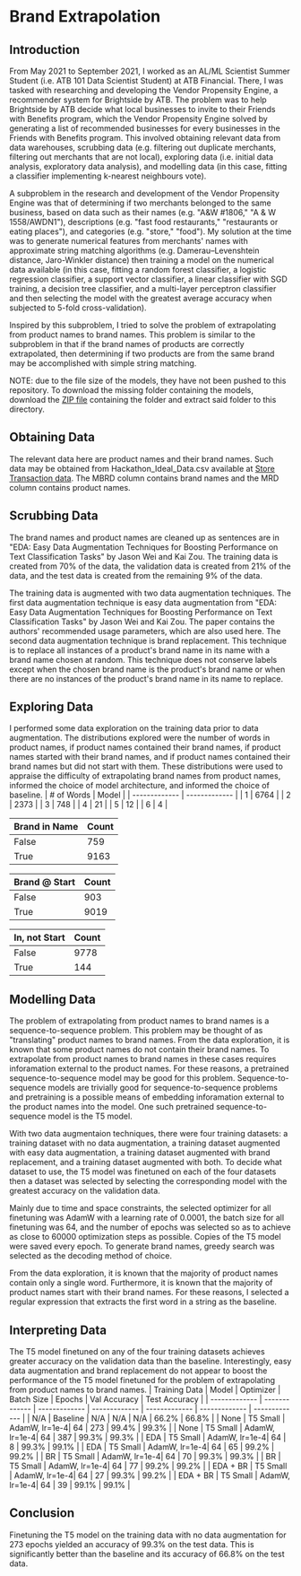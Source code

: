 # Brand Extrapolation
## Introduction
From May 2021 to September 2021, I worked as an AL/ML Scientist Summer Student (i.e. ATB 101 Data Scientist Student) at ATB Financial. There, I was tasked with researching and developing the Vendor Propensity Engine, a recommender system for Brightside by ATB. The problem was to help Brightside by ATB decide what local businesses to invite to their Friends with Benefits program, which the Vendor Propensity Engine solved by generating a list of recommended businesses for every businesses in the Friends with Benefits program. This involved obtaining relevant data from data warehouses, scrubbing data (e.g. filtering out duplicate merchants, filtering out merchants that are not local), exploring data (i.e. initial data analysis, exploratory data analysis), and modelling data (in this case, fitting a classifier implementing k-nearest neighbours vote).

A subproblem in the research and development of the Vendor Propensity Engine was that of determining if two merchants belonged to the same business, based on data such as their names (e.g. "A&W #1806," "A & W 1558/AWDN1"), descriptions (e.g. "fast food restaurants," "restaurants or eating places"), and categories (e.g. "store," "food"). My solution at the time was to generate numerical features from merchants' names with approximate string matching algorithms (e.g. Damerau–Levenshtein distance, Jaro-Winkler distance) then training a model on the numerical data available (in this case, fitting a random forest classifier, a logistic regression classifier, a support vector classifier, a linear classifier with SGD training, a decision tree classifier, and a multi-layer perceptron classifier and then selecting the model with the greatest average accuracy when subjected to 5-fold cross-validation).

Inspired by this subproblem, I tried to solve the problem of extrapolating from product names to brand names. This problem is similar to the subproblem in that if the brand names of products are correctly extrapolated, then determining if two products are from the same brand may be accomplished with simple string matching.

NOTE: due to the file size of the models, they have not been pushed to this repository. To download the missing folder containing the models, download the [ZIP file](https://drive.google.com/file/d/1yzQlJjBwiB3LSzUVr1Z5JqC6yA3PmXkB/view?usp=sharing) containing the folder and extract said folder to this directory.
## Obtaining Data
The relevant data here are product names and their brand names. Such data may be obtained from Hackathon_Ideal_Data.csv available at [Store Transaction data](https://www.kaggle.com/iamprateek/store-transaction-data). The MBRD column contains brand names and the MRD column contains product names.
## Scrubbing Data
The brand names and product names are cleaned up as sentences are in "EDA: Easy Data Augmentation Techniques for Boosting Performance on Text Classification Tasks" by Jason Wei and Kai Zou. The training data is created from 70% of the data, the validation data is created from 21% of the data, and the test data is created from the remaining 9% of the data.

The training data is augmented with two data augmentation techniques. The first data augmentation technique is easy data augmentation from "EDA: Easy Data Augmentation Techniques for Boosting Performance on Text Classification Tasks" by Jason Wei and Kai Zou. The paper contains the authors' recommended usage parameters, which are also used here. The second data augmentation technique is brand replacement. This technique is to replace all instances of a product's brand name in its name with a brand name chosen at random. This technique does not conserve labels except when the chosen brand name is the product's brand name or when there are no instances of the product's brand name in its name to replace.
## Exploring Data
I performed some data exploration on the training data prior to data augmentation. The distributions explored were the number of words in product names, if product names contained their brand names, if product names started with their brand names, and if product names contained their brand names but did not start with them. These distributions were used to appraise the difficulty of extrapolating brand names from product names, informed the choice of model architecture, and informed the choice of baseline.
| # of Words    | Model         |
| ------------- | ------------- |
| 1             | 6764          |
| 2             | 2373          |
| 3             | 748           |
| 4             | 21            |
| 5             | 12            |
| 6             | 4             |

| Brand in Name | Count         |
| ------------- | ------------- |
| False         | 759           |
| True          | 9163          |

| Brand @ Start | Count         |
| ------------- | ------------- |
| False         | 903           |
| True          | 9019          |

| In, not Start | Count         |
| ------------- | ------------- |
| False         | 9778          |
| True          | 144           |
## Modelling Data
The problem of extrapolating from product names to brand names is a sequence-to-sequence problem. This problem may be thought of as "translating" product names to brand names. From the data exploration, it is known that some product names do not contain their brand names. To extrapolate from product names to brand names in these cases requires inforamation external to the product names. For these reasons, a pretrained sequence-to-sequence model may be good for this problem. Sequence-to-sequence models are trivially good for sequence-to-sequence problems and pretraining is a possible means of embedding inforamation external to the product names into the model. One such pretrained sequence-to-sequence model is the T5 model.

With two data augmentaion techniques, there were four training datasets: a training dataset with no data augmentation, a training dataset augmented with easy data augmentation, a training dataset augmented with brand replacement, and a training dataset augmented with both. To decide what dataset to use, the T5 model was finetuned on each of the four datasets then a dataset was selected by selecting the corresponding model with the greatest accuracy on the validation data.

Mainly due to time and space constraints, the selected optimizer for all finetuning was AdamW with a learning rate of 0.0001, the batch size for all finetuning was 64, and the number of epochs was selected so as to achieve as close to 60000 optimization steps as possible. Copies of the T5 model were saved every epoch. To generate brand names, greedy search was selected as the decoding method of choice.

From the data exploration, it is known that the majority of product names contain only a single word. Furthermore, it is known that the majority of product names start with their brand names. For these reasons, I selected a regular expression that extracts the first word in a string as the baseline.
## Interpreting Data
The T5 model finetuned on any of the four training datasets achieves greater accuracy on the validation data than the baseline. Interestingly, easy data augmentation and brand replacement do not appear to boost the performance of the T5 model finetuned for the problem of extrapolating from product names to brand names.
| Training Data | Model         | Optimizer     | Batch Size    | Epochs        | Val Accuracy  | Test Accuracy |
| ------------- | ------------- | ------------- | ------------- | ------------- | ------------- | ------------- |
| N/A           | Baseline      | N/A           | N/A           | N/A           | 66.2%         | 66.8%         |
| None          | T5 Small      | AdamW, lr=1e-4| 64            | 273           | 99.4%         | 99.3%         |
| None          | T5 Small      | AdamW, lr=1e-4| 64            | 387           | 99.3%         | 99.3%         |
| EDA           | T5 Small      | AdamW, lr=1e-4| 64            | 8             | 99.3%         | 99.1%         |
| EDA           | T5 Small      | AdamW, lr=1e-4| 64            | 65            | 99.2%         | 99.2%         |
| BR            | T5 Small      | AdamW, lr=1e-4| 64            | 70            | 99.3%         | 99.3%         |
| BR            | T5 Small      | AdamW, lr=1e-4| 64            | 77            | 99.2%         | 99.2%         |
| EDA + BR      | T5 Small      | AdamW, lr=1e-4| 64            | 27            | 99.3%         | 99.2%         |
| EDA + BR      | T5 Small      | AdamW, lr=1e-4| 64            | 39            | 99.1%         | 99.1%         |
## Conclusion
Finetuning the T5 model on the training data with no data augmentation for 273 epochs yielded an accuracy of 99.3% on the test data. This is significantly better than the baseline and its accuracy of 66.8% on the test data.
